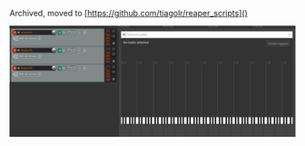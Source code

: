 Archived, moved to [https://github.com/tiagolr/reaper_scripts]()

![keyboard-splitter.gif](doc/keyboard-splitter.gif)
